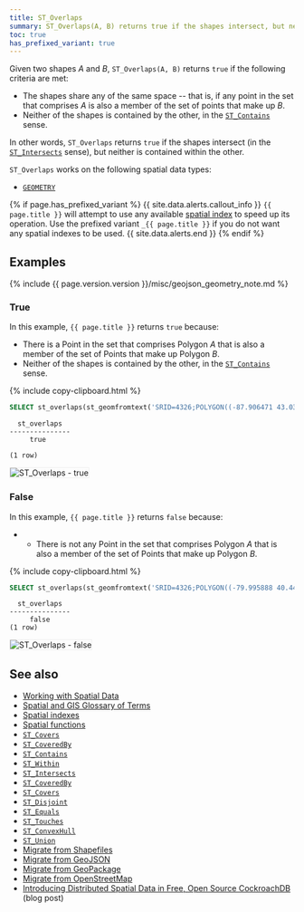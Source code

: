 ```yaml
---
title: ST_Overlaps
summary: ST_Overlaps(A, B) returns true if the shapes intersect, but neither is contained within the other.
toc: true
has_prefixed_variant: true
---
```


Given two shapes _A_ and _B_, `ST_Overlaps(A, B)` returns `true` if the following criteria are met:

- The shapes share any of the same space -- that is, if any point in the set that comprises _A_ is also a member of the set of points that make up _B_.
- Neither of the shapes is contained by the other, in the [`ST_Contains`](st_contains.html) sense.

In other words, `ST_Overlaps` returns `true` if the shapes intersect (in the [`ST_Intersects`](st_intersects.html) sense), but neither is contained within the other.

`ST_Overlaps` works on the following spatial data types:

- [`GEOMETRY`](spatial-glossary.html#geometry)

{%  if page.has_prefixed_variant %}
{{ site.data.alerts.callout_info }}
`{{ page.title }}` will attempt to use any available [spatial index](spatial-indexes.html) to speed up its operation.  Use the prefixed variant `_{{ page.title }}` if you do not want any spatial indexes to be used.
{{ site.data.alerts.end }}
{%  endif %}

## Examples

{%  include {{ page.version.version }}/misc/geojson_geometry_note.md %}

### True

In this example, `{{ page.title }}` returns `true` because:

- There is a Point in the set that comprises Polygon _A_ that is also a member of the set of Points that make up Polygon _B_.
- Neither of the shapes is contained by the other, in the [`ST_Contains`](st_contains.html) sense.

{%  include copy-clipboard.html %}
~~~ sql
SELECT st_overlaps(st_geomfromtext('SRID=4326;POLYGON((-87.906471 43.038902, -95.992775 36.153980, -75.704722 36.076944, -87.906471 43.038902))'), st_geomfromtext('SRID=4326;POLYGON((-84.191605 39.758949, -75.165222 39.952583, -78.878738 42.880230, -84.191605 39.758949))'));
~~~

~~~
  st_overlaps
---------------
     true

(1 row)
~~~

<img src="{{  'images/v20.2/geospatial/st_overlaps_true.png' | relative_url  }}" alt="ST_Overlaps - true" style="border:1px solid #eee;max-width:100%" />

### False

In this example, `{{ page.title }}` returns `false` because:

- - There is not any Point in the set that comprises Polygon _A_ that is also a member of the set of Points that make up Polygon _B_.

{%  include copy-clipboard.html %}
~~~ sql
SELECT st_overlaps(st_geomfromtext('SRID=4326;POLYGON((-79.995888 40.440624,-74.666728 40.358244, -76.5 42.443333, -79.995888 40.440624))'), st_geomfromtext('SRID=4326;POLYGON((-79.976111 40.374444, -74.621157 40.323294, -76.609383 39.299236, -79.976111 40.374444))'));
~~~

~~~
  st_overlaps
---------------
     false
(1 row)
~~~

<img src="{{  'images/v20.2/geospatial/st_overlaps_false.png' | relative_url  }}" alt="ST_Overlaps - false" style="border:1px solid #eee;max-width:100%" />

## See also

- [Working with Spatial Data](spatial-data.html)
- [Spatial and GIS Glossary of Terms](spatial-glossary.html)
- [Spatial indexes](spatial-indexes.html)
- [Spatial functions](functions-and-operators.html#spatial-functions)
- [`ST_Covers`](st_covers.html)
- [`ST_CoveredBy`](st_coveredby.html)
- [`ST_Contains`](st_contains.html)
- [`ST_Within`](st_within.html)
- [`ST_Intersects`](st_intersects.html)
- [`ST_CoveredBy`](st_coveredby.html)
- [`ST_Covers`](st_covers.html)
- [`ST_Disjoint`](st_disjoint.html)
- [`ST_Equals`](st_equals.html)
- [`ST_Touches`](st_touches.html)
- [`ST_ConvexHull`](st_convexhull.html)
- [`ST_Union`](st_union.html)
- [Migrate from Shapefiles](migrate-from-shapefiles.html)
- [Migrate from GeoJSON](migrate-from-geojson.html)
- [Migrate from GeoPackage](migrate-from-geopackage.html)
- [Migrate from OpenStreetMap](migrate-from-openstreetmap.html)
- [Introducing Distributed Spatial Data in Free, Open Source CockroachDB](https://www.cockroachlabs.com/blog/spatial-data/) (blog post)
